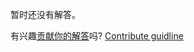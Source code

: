 
暂时还没有解答。

有兴趣[贡献你的解答](https://github.com/BFEdev/BFE.dev-solutions/blob/main/problem/implement-Immutability-helper_zh.md)吗? [Contribute guidline](https://github.com/BFEdev/BFE.dev-solutions#how-to-contribute)
